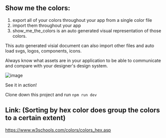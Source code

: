 ## Show me the colors:

1. export all of your colors throughout your app from a single color file
2. import them throughout your app
3. show_me_the_colors is an auto generated visual representation of those colors.

This auto generated visial document can also import other files and auto load svgs, logos, components, icons.

Always know what assets are in your application to be able to communicate and compare with your designer's design system.

![image](https://github.com/MichaelDimmitt/show_me_the_colors/assets/11463275/4181ca15-4ee9-4456-bf79-fd2ec9fdd429)

See it in action!

Clone down this project and run `npm run dev`

## Link: (Sorting by hex color does group the colors to a certain extent)
https://www.w3schools.com/colors/colors_hex.asp

